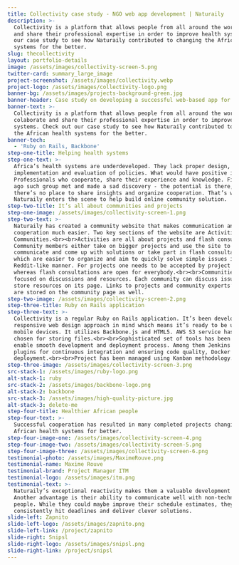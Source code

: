 ```yaml
---
title: Collectivity case study - NGO web app development | Naturaily
description: >-
  Collectivity is a platform that allows people from all around the world to colaborate
  and share their professional expertise in order to improve health systems. Check out
  our case study to see how Naturaily contributed to changing the African health
  systems for the better.
slug: thecollectivity
layout: portfolio-details
image: /assets/images/collectivity-screen-5.png
twitter-card: summary_large_image
project-screenshot: /assets/images/collectivity.webp
project-logo: /assets/images/collectivity-logo.png
banner-bg: /assets/images/projects-background-green.jpg
banner-header: Case study on developing a successful web-based app for NGO.
banner-text: >-
  Collectivity is a platform that allows people from all around the world to
  colaborate and share their professional expertise in order to improve health
  systems. Check out our case study to see how Naturaily contributed to changing
  the African health systems for the better.
banner-tech:
  - 'Ruby on Rails, Backbone'
step-one-title: Helping health systems
step-one-text: >-
  Africa’s health systems are underdeveloped. They lack proper design,
  implementation and evaluation of policies. What would have positive impact?
  Professionals who cooperate, share their experience and knowledge. Five years
  ago such group met and made a sad discovery - the potential is there, but
  there’s no place to share insights and organize cooperation. That’s where
  Naturaily enters the scene to help build online community solution.
step-two-title: It’s all about communities and projects
step-one-image: /assets/images/collectivity-screen-1.png
step-two-text: >-
  Naturaily has created a community website that makes communication and
  cooperation much easier. Two key sections of the website are Activities and
  Communities.<br><br>Activities are all about projects and flash consultations.
  Community members either take on bigger projects and use the site to
  communicate and come up with solutions or take part in flash consultations
  which are easier to organize and aim to quickly solve simple issues in a
  Reddit-like manner. For projects one needs to be accepted by project manager
  whereas flash consultations are open for everybody.<br><br>Communities are
  focused on discussions and resources. Each community can discuss issues and
  store resources on its page. Links to projects and community experts’ profiles
  are stored on the community page as well.
step-two-image: /assets/images/collectivity-screen-2.png
step-three-title: Ruby on Rails application
step-three-text: >-
  Collectivity is a regular Ruby on Rails application. It’s been developed with
  responsive web design approach in mind which means it’s ready to be used on
  mobile devices. It utilizes Backbone.js and HTML5. AWS S3 service has been
  chosen for storing files.<br><br>Sophisticated set of tools has been used to
  enable smooth development and deployment process. Among them Jenkins with
  plugins for continuous integration and ensuring code quality, Docker for
  deployment.<br><br>Project has been managed using Kanban methodology.
step-three-image: /assets/images/collectivity-screen-3.png
src-stack-1: /assets/images/ruby-logo.png
alt-stack-1: ruby
src-stack-2: /assets/images/backbone-logo.png
alt-stack-2: backbone
src-stack-3: /assets/images/high-quality-picture.jpg
alt-stack-3: delete-me
step-four-title: Healthier African people
step-four-text: >-
  Successful cooperation has resulted in many completed projects changing the
  African health systems for better.
step-four-image-one: /assets/images/collectivity-screen-4.png
step-four-image-two: /assets/images/collectivity-screen-5.png
step-four-image-three: /assets/images/collectivity-screen-6.png
testimonial-photo: /assets/images/MaximeRouve.png
testimonial-name: Maxime Rouve
testimonial-brand: Project Manager ITM
testimonial-logo: /assets/images/itm.png
testimonial-text: >-
  Naturaily’s exceptional reactivity makes them a valuable development partner.
  Another advantage is their ability to communicate well with non-technical
  people. While they could maybe improve their schedule estimates, they
  consistently hit deadlines and deliver clever solutions.
slide-left: Zapnito
slide-left-logo: /assets/images/zapnito.png
slide-left-link: /project/zapnito
slide-right: Snipsl
slide-right-logo: /assets/images/snipsl.png
slide-right-link: /project/snipsl
---
```

